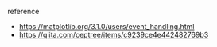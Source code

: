 reference
- https://matplotlib.org/3.1.0/users/event_handling.html
- https://qiita.com/ceptree/items/c9239ce4e442482769b3